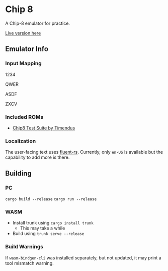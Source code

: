 # Chip 8

A Chip-8 emulator for practice.

[Live version here](https://iliags.github.io/chip8/)

## Emulator Info

### Input Mapping

1234

QWER

ASDF

ZXCV

### Included ROMs

- [Chip8 Test Suite by Timendus](https://github.com/Timendus/chip8-test-suite)

### Localization

The user-facing text uses [fluent-rs](https://github.com/projectfluent/fluent-rs). Currently, only `en-US` is available but the capability to add more is there.

## Building

### PC

```cargo build --release```
```cargo run --release```

### WASM

- Install trunk using ```cargo install trunk```
  - This may take a while
- Build using ```trunk serve --release```

### Build Warnings

If ```wasm-bindgen-cli``` was installed separately, but not updated, it may print a tool mismatch warning.
